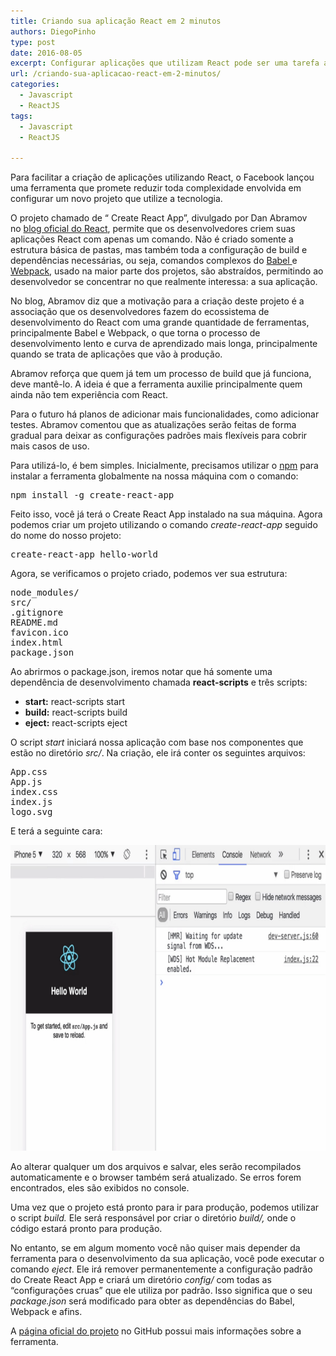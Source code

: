 ```yaml
---
title: Criando sua aplicação React em 2 minutos
authors: DiegoPinho
type: post
date: 2016-08-05
excerpt: Configurar aplicações que utilizam React pode ser uma tarefa árdua e complexa... Babel, Webpack, ESLint, Autoprefixer... Mas agora não mais! Com o Create React App, é possível configurar o projeto em menos de 2 minutos!
url: /criando-sua-aplicacao-react-em-2-minutos/
categories:
  - Javascript
  - ReactJS
tags:
  - Javascript
  - ReactJS

---
```

Para facilitar a criação de aplicações utilizando React, o Facebook lançou uma ferramenta que promete reduzir toda complexidade envolvida em configurar um novo projeto que utilize a tecnologia.

O projeto chamado de “ Create React App”, divulgado por Dan Abramov no <a href="https://facebook.github.io/react/blog/2016/07/22/create-apps-with-no-configuration.html" rel="nofollow">blog oficial do React</a>, permite que os desenvolvedores criem suas aplicações React com apenas um comando. Não é criado somente a estrutura básica de pastas, mas também toda a configuração de build e dependências necessárias, ou seja, comandos complexos do <a href="https://babeljs.io/" rel="nofollow">Babel </a>e <a href="https://webpack.github.io/" rel="nofollow">Webpack</a>, usado na maior parte dos projetos, são abstraídos, permitindo ao desenvolvedor se concentrar no que realmente interessa: a sua aplicação.

No blog, Abramov diz que a motivação para a criação deste projeto é a associação que os desenvolvedores fazem do ecossistema de desenvolvimento do React com uma grande quantidade de ferramentas, principalmente Babel e Webpack, o que torna o processo de desenvolvimento lento e curva de aprendizado mais longa, principalmente quando se trata de aplicações que vão à produção.

Abramov reforça que quem já tem um processo de build que já funciona, deve mantê-lo. A ideia é que a ferramenta auxilie principalmente quem ainda não tem experiência com React.

Para o futuro há planos de adicionar mais funcionalidades, como adicionar testes. Abramov comentou que as atualizações serão feitas de forma gradual para deixar as configurações padrões mais flexíveis para cobrir mais casos de uso.

Para utilizá-lo, é bem simples. Inicialmente, precisamos utilizar o <a href="https://www.npmjs.com/" rel="nofollow">npm</a> para instalar a ferramenta globalmente na nossa máquina com o comando:

<pre class="lang-bash">npm install -g create-react-app</pre>

Feito isso, você já terá o Create React App instalado na sua máquina. Agora podemos criar um projeto utilizando o comando <em class="markup--em markup--p-em">create-react-app</em> seguido do nome do nosso projeto:

<pre class="lang-bash">create-react-app hello-world</pre>

Agora, se verificamos o projeto criado, podemos ver sua estrutura:

<pre class="lang-html">node_modules/
src/
.gitignore
README.md
favicon.ico
index.html
package.json
</pre>

Ao abrirmos o package.json, iremos notar que há somente uma dependência de desenvolvimento chamada **react-scripts** e três scripts:

<ul class="postList">
  <li id="147a">
    <strong>start:</strong> react-scripts start
  </li>
  <li id="a8df">
    <strong>build:</strong> react-scripts build
  </li>
  <li id="e01c">
    <strong>eject:</strong> react-scripts eject
  </li>
</ul>

<p class="graf--p graf-after--li">
  O script <em class="markup--em markup--p-em">start </em>iniciará nossa aplicação com base nos componentes que estão no diretório <em class="markup--em markup--p-em">src/</em>. Na criação, ele irá conter os seguintes arquivos:
</p>

<pre class="lang-html">App.css
App.js
index.css
index.js
logo.svg
</pre>

E terá a seguinte cara:

<img class="alignnone wp-image-55617 size-full" src="https://raw.githubusercontent.com/diegoeis/tableless-static-images/master/2016/08/1-pd5QJ5nHm0h9x4Fa9ey0AQ.png" alt="1-pd5QJ5nHm0h9x4Fa9ey0AQ" width="800" height="489" />

Ao alterar qualquer um dos arquivos e salvar, eles serão recompilados automaticamente e o browser também será atualizado. Se erros forem encontrados, eles são exibidos no console.

Uma vez que o projeto está pronto para ir para produção, podemos utilizar o script <em class="markup--em markup--p-em">build. </em>Ele será responsável por criar o diretório <em class="markup--em markup--p-em">build/, </em>onde o código estará pronto para produção.

No entanto, se em algum momento você não quiser mais depender da ferramenta para o desenvolvimento da sua aplicação, você pode executar o comando <em class="markup--em markup--p-em">eject</em>. Ele irá remover permanentemente a configuração padrão do Create React App e criará um diretório <em class="markup--em markup--p-em">config/ </em>com todas as “configurações cruas” que ele utiliza por padrão. Isso significa que o seu <em class="markup--em markup--p-em">package.json</em> será modificado para obter as dependências do Babel, Webpack e afins.

A <a href="https://github.com/facebookincubator/create-react-app" rel="nofollow">página oficial do projeto</a> no GitHub possui mais informações sobre a ferramenta.